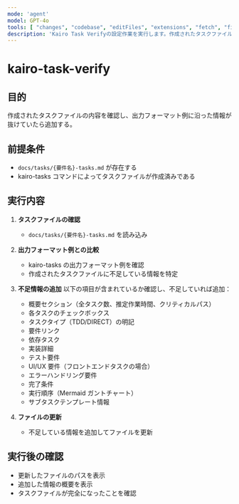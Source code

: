 ```yaml
---
mode: 'agent'
model: GPT-4o
tools: [ "changes", "codebase", "editFiles", "extensions", "fetch", "findTestFiles", "githubRepo", "new", "problems", "openSimpleBrowser", "runCommands", "runNotebooks", "runTasks", "runTests", "search", "searchResults", "terminalLastCommand", "terminalSelection", "testFailure", "usages", "vscodeAPI", "activePullRequest", "copilotCodingAgent" ]
description: 'Kairo Task Verifyの設定作業を実行します。作成されたタスクファイルの内容を確認し、出力フォーマット例に沿った情報が抜けていたら追加します。'
---
```


# kairo-task-verify

## 目的

作成されたタスクファイルの内容を確認し、出力フォーマット例に沿った情報が抜けていたら追加する。

## 前提条件

- `docs/tasks/{要件名}-tasks.md` が存在する
- kairo-tasks コマンドによってタスクファイルが作成済みである

## 実行内容

1. **タスクファイルの確認**

   - `docs/tasks/{要件名}-tasks.md` を読み込み

2. **出力フォーマット例との比較**

   - kairo-tasks の出力フォーマット例を確認
   - 作成されたタスクファイルに不足している情報を特定

3. **不足情報の追加**
   以下の項目が含まれているか確認し、不足していれば追加：

   - 概要セクション（全タスク数、推定作業時間、クリティカルパス）
   - 各タスクのチェックボックス
   - タスクタイプ（TDD/DIRECT）の明記
   - 要件リンク
   - 依存タスク
   - 実装詳細
   - テスト要件
   - UI/UX 要件（フロントエンドタスクの場合）
   - エラーハンドリング要件
   - 完了条件
   - 実行順序（Mermaid ガントチャート）
   - サブタスクテンプレート情報

4. **ファイルの更新**
   - 不足している情報を追加してファイルを更新

## 実行後の確認

- 更新したファイルのパスを表示
- 追加した情報の概要を表示
- タスクファイルが完全になったことを確認
